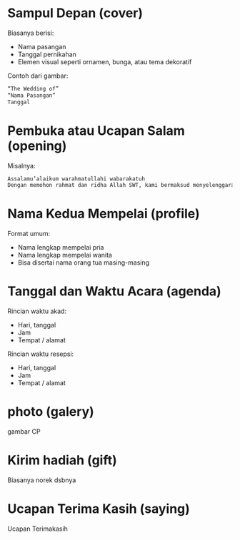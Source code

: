 # Sampul Depan (cover)
Biasanya berisi:
* Nama pasangan
* Tanggal pernikahan
* Elemen visual seperti ornamen, bunga, atau tema dekoratif

Contoh dari gambar:

```bash
“The Wedding of”
“Nama Pasangan”
Tanggal
```

# Pembuka atau Ucapan Salam (opening)
Misalnya:
```bash
Assalamu’alaikum warahmatullahi wabarakatuh
Dengan memohon rahmat dan ridha Allah SWT, kami bermaksud menyelenggarakan pernikahan putra-putri kami…
```

# Nama Kedua Mempelai (profile)
Format umum:
* Nama lengkap mempelai pria
* Nama lengkap mempelai wanita
* Bisa disertai nama orang tua masing-masing

# Tanggal dan Waktu Acara (agenda)
Rincian waktu akad:
* Hari, tanggal
* Jam
* Tempat / alamat

Rincian waktu resepsi:
* Hari, tanggal
* Jam
* Tempat / alamat

# photo (galery)
gambar CP

# Kirim hadiah (gift)
Biasanya norek dsbnya

# Ucapan Terima Kasih (saying)
Ucapan Terimakasih